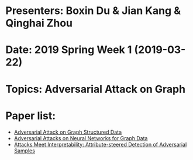 # Presenters: Boxin Du & Jian Kang & Qinghai Zhou
# Date: 2019 Spring Week 1 (2019-03-22)
# Topics: Adversarial Attack on Graph
# Paper list:
* [Adversarial Attack on Graph Structured Data](https://arxiv.org/pdf/1806.02371.pdf)
* [Adversarial Attacks on Neural Networks for Graph Data](https://www.kixlab.org/courses/i2r/resource/review_paper/Adversarial_Attacks_on_neural_Networks_for_Graph_Data_Zugner.pdf )
* [Attacks Meet Interpretability: Attribute-steered Detection of Adversarial Samples](https://papers.nips.cc/paper/7998-attacks-meet-interpretability-attribute-steered-detection-of-adversarial-samples.pdf)
